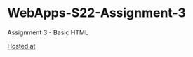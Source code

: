 # WebApps-S22-Assignment-3
Assignment 3 - Basic HTML 

<a href="https://44-563-web-apps-s22.github.io/webapps-s22-assignment-3-RamReddy98/">Hosted at</a>

